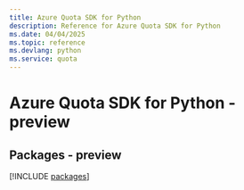 ```yaml
---
title: Azure Quota SDK for Python
description: Reference for Azure Quota SDK for Python
ms.date: 04/04/2025
ms.topic: reference
ms.devlang: python
ms.service: quota
---
```

# Azure Quota SDK for Python - preview
## Packages - preview
[!INCLUDE [packages](quota-index.md)]